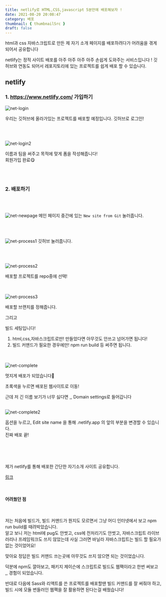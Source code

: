 ```yaml
---
title: netlify로 HTML,CSS,javascript 5분만에 배포해보자 !
date: 2021-08-20 20:08:47
category: 배포
thumbnail: { thumbnailSrc }
draft: false
---
```





html과 css 자바스크립트로 만든 제 자기 소개 페이지를 배포하려다가 어려움을 겪게 되어서 공유합니다



netlify는 정적 사이트 배포를 아주 아주 아주 아주 손쉽게 도와주는 서비스입니다 !
깃허브와 연동도 되어서 레포지토리에 있는 프로젝트를 쉽게 배포 할 수 있습니다.



## netlify



###  1. https://www.netlify.com/  가입하기


![net-login](./img/net-login.png)



우리는 깃허브에 올라가있는 프로젝트를 배포할 예정입니다. 깃허브로 로그인!

<br><br>

![net-login2](./img/net-signup.png)

이름과 팀을 써주고 목적에 맞게 폼을 작성해줍니다!  
회원가입 완료😋

<br><br>

### 2. 배포하기
<br><br>



![net-newpage](/./img/net-newpage.png)
메인 페이지 중간에 있는 `New site from Git`  눌러줍니다.

<br><br>

![net-process1](./img/net-process1.png)
깃허브 눌러줍니다.

<br><br>


![net-process2](./img/net-process2.png)



배포할 프로젝트를 repo중에 선택!  
<br><br>


![net-process3](./img/net-process3.png)

배포할 브랜치를 정해줍니다.  



그리고 



빌드 세팅입니다!

1. html,css,자바스크립트로만! 만들었다면 아무것도 안쓰고 넘어가면 됩니다!
2. 빌드 커맨드가 필요한 경우에만! npm run build 등 써주면 됩니다.  
<br><br>


![net-complete](./img/net-complete.png)



멋지게 배포가 되었습니다🥳

초록색을 누르면 배포된 웹사이트로 이동!

근데 저 긴 이름 보기가 너무 싫다면 ,, Domain settings로 들어갑니다 <br><br>



![net-complete2](./img/net-complete2.png)



옵션을 누르고, Edit site name 을 통해 .netlify.app 의 앞의 부분을 변경할 수 있습니다.  
진짜 배포 끝!

<br><br><br><br>
제가 netlify를 통해 배포한 간단한 자기소개 사이트 공유합니다.

[링크](https://wook95-introduce.netlify.app/)

<br>

#### 어려웠던 점
<br>

저는 처음에 빌드가, 빌드 커맨드가 뭔지도 모르면서 그냥 어디 인터넷에서 보고 npm run build를 때려박았습니다.  
알고 보니 저는 html에 pug도 안썻고, css에 전처리기도 안썻고, 자바스크립트 라이브러리나 프레임워크도 쓰지 않았는데 사실 그러면 바닐라 자바스크립트는 빌드 할 필요가 없는 것이었어요! 



맞아요 정답은 빌드 커맨드 쓰는곳에 아무것도 쓰지 않으면 되는 것이었습니다.

덕분에 npm도 깔아보고, 패키지 제이슨에 스크립트로 빌드도 웹팩이라고 한번 써보고 ,, 경험이 되었습니다.

반대로 다음에 Sass와 리액트를 쓴 프로젝트를 배포할땐 빌드 커맨드를 잘 써줘야 하고, 빌드 시에 모듈 번들러인 웹팩을 잘 활용하면 된다는걸 배웠습니다!